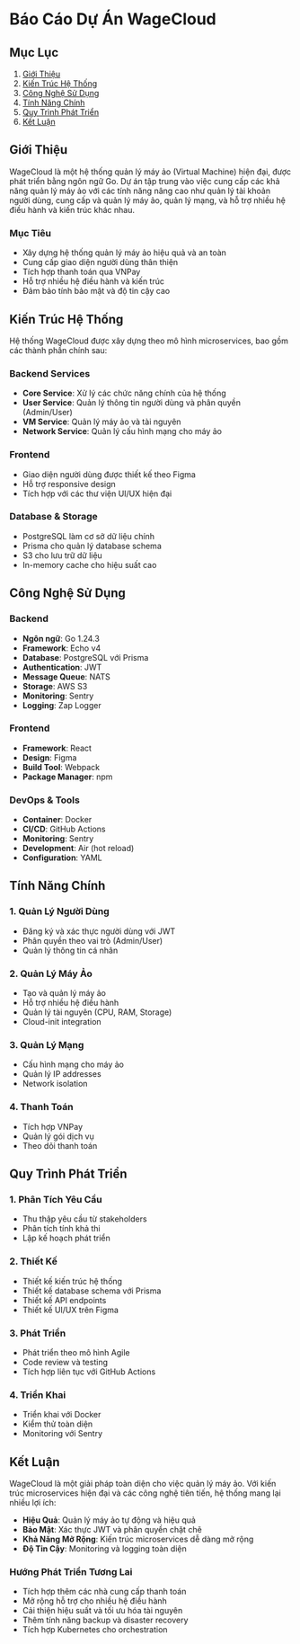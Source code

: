 # Báo Cáo Dự Án WageCloud

## Mục Lục
1. [Giới Thiệu](#giới-thiệu)
2. [Kiến Trúc Hệ Thống](#kiến-trúc-hệ-thống)
3. [Công Nghệ Sử Dụng](#công-nghệ-sử-dụng)
4. [Tính Năng Chính](#tính-năng-chính)
5. [Quy Trình Phát Triển](#quy-trình-phát-triển)
6. [Kết Luận](#kết-luận)

## Giới Thiệu

WageCloud là một hệ thống quản lý máy ảo (Virtual Machine) hiện đại, được phát triển bằng ngôn ngữ Go. Dự án tập trung vào việc cung cấp các khả năng quản lý máy ảo với các tính năng nâng cao như quản lý tài khoản người dùng, cung cấp và quản lý máy ảo, quản lý mạng, và hỗ trợ nhiều hệ điều hành và kiến trúc khác nhau.

### Mục Tiêu
- Xây dựng hệ thống quản lý máy ảo hiệu quả và an toàn
- Cung cấp giao diện người dùng thân thiện
- Tích hợp thanh toán qua VNPay
- Hỗ trợ nhiều hệ điều hành và kiến trúc
- Đảm bảo tính bảo mật và độ tin cậy cao

## Kiến Trúc Hệ Thống

Hệ thống WageCloud được xây dựng theo mô hình microservices, bao gồm các thành phần chính sau:

### Backend Services
- **Core Service**: Xử lý các chức năng chính của hệ thống
- **User Service**: Quản lý thông tin người dùng và phân quyền (Admin/User)
- **VM Service**: Quản lý máy ảo và tài nguyên
- **Network Service**: Quản lý cấu hình mạng cho máy ảo

### Frontend
- Giao diện người dùng được thiết kế theo Figma
- Hỗ trợ responsive design
- Tích hợp với các thư viện UI/UX hiện đại

### Database & Storage
- PostgreSQL làm cơ sở dữ liệu chính
- Prisma cho quản lý database schema
- S3 cho lưu trữ dữ liệu
- In-memory cache cho hiệu suất cao

## Công Nghệ Sử Dụng

### Backend
- **Ngôn ngữ**: Go 1.24.3
- **Framework**: Echo v4
- **Database**: PostgreSQL với Prisma
- **Authentication**: JWT
- **Message Queue**: NATS
- **Storage**: AWS S3
- **Monitoring**: Sentry
- **Logging**: Zap Logger

### Frontend
- **Framework**: React
- **Design**: Figma
- **Build Tool**: Webpack
- **Package Manager**: npm

### DevOps & Tools
- **Container**: Docker
- **CI/CD**: GitHub Actions
- **Monitoring**: Sentry
- **Development**: Air (hot reload)
- **Configuration**: YAML

## Tính Năng Chính

### 1. Quản Lý Người Dùng
- Đăng ký và xác thực người dùng với JWT
- Phân quyền theo vai trò (Admin/User)
- Quản lý thông tin cá nhân

### 2. Quản Lý Máy Ảo
- Tạo và quản lý máy ảo
- Hỗ trợ nhiều hệ điều hành
- Quản lý tài nguyên (CPU, RAM, Storage)
- Cloud-init integration

### 3. Quản Lý Mạng
- Cấu hình mạng cho máy ảo
- Quản lý IP addresses
- Network isolation

### 4. Thanh Toán
- Tích hợp VNPay
- Quản lý gói dịch vụ
- Theo dõi thanh toán

## Quy Trình Phát Triển

### 1. Phân Tích Yêu Cầu
- Thu thập yêu cầu từ stakeholders
- Phân tích tính khả thi
- Lập kế hoạch phát triển

### 2. Thiết Kế
- Thiết kế kiến trúc hệ thống
- Thiết kế database schema với Prisma
- Thiết kế API endpoints
- Thiết kế UI/UX trên Figma

### 3. Phát Triển
- Phát triển theo mô hình Agile
- Code review và testing
- Tích hợp liên tục với GitHub Actions

### 4. Triển Khai
- Triển khai với Docker
- Kiểm thử toàn diện
- Monitoring với Sentry

## Kết Luận

WageCloud là một giải pháp toàn diện cho việc quản lý máy ảo. Với kiến trúc microservices hiện đại và các công nghệ tiên tiến, hệ thống mang lại nhiều lợi ích:

- **Hiệu Quả**: Quản lý máy ảo tự động và hiệu quả
- **Bảo Mật**: Xác thực JWT và phân quyền chặt chẽ
- **Khả Năng Mở Rộng**: Kiến trúc microservices dễ dàng mở rộng
- **Độ Tin Cậy**: Monitoring và logging toàn diện

### Hướng Phát Triển Tương Lai
- Tích hợp thêm các nhà cung cấp thanh toán
- Mở rộng hỗ trợ cho nhiều hệ điều hành
- Cải thiện hiệu suất và tối ưu hóa tài nguyên
- Thêm tính năng backup và disaster recovery
- Tích hợp Kubernetes cho orchestration
